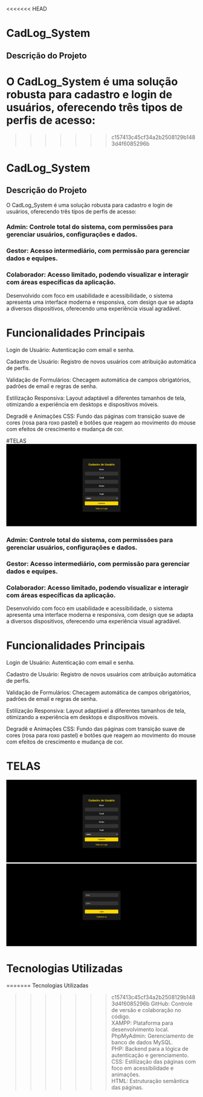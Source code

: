 <<<<<<< HEAD


#   CadLog_System  

## Descrição do Projeto
O CadLog_System é uma solução robusta para cadastro e login de usuários, oferecendo três tipos de perfis de acesso:  
=======
>>>>>>> c157413c45cf34a2b2508129b1483d4f6085296b


#   CadLog_System  

## Descrição do Projeto
O CadLog_System é uma solução robusta para cadastro e login de usuários, oferecendo três tipos de perfis de acesso:  



### Admin: Controle total do sistema, com permissões para gerenciar usuários, configurações e dados.  
### Gestor: Acesso intermediário, com permissão para gerenciar dados e equipes.  
### Colaborador: Acesso limitado, podendo visualizar e interagir com áreas específicas da aplicação.  



Desenvolvido com foco em usabilidade e acessibilidade, o sistema apresenta uma interface moderna e responsiva, com design que se adapta a diversos dispositivos, oferecendo uma experiência visual agradável.  

 # Funcionalidades Principais  

Login de Usuário: Autenticação com email e senha.  

Cadastro de Usuário: Registro de novos usuários com atribuição automática de perfis.  

Validação de Formulários: Checagem automática de campos obrigatórios, padrões de email e regras de senha.  

Estilização Responsiva: Layout adaptável a diferentes tamanhos de tela, otimizando a experiência em desktops e dispositivos móveis.  

Degradê e Animações CSS: Fundo das páginas com transição suave de cores (rosa para roxo pastel) e botões que reagem ao movimento do mouse com efeitos de crescimento e mudança de cor.  

#TELAS  
![img](img2.png)


### Admin: Controle total do sistema, com permissões para gerenciar usuários, configurações e dados.  
### Gestor: Acesso intermediário, com permissão para gerenciar dados e equipes.  
### Colaborador: Acesso limitado, podendo visualizar e interagir com áreas específicas da aplicação.  



Desenvolvido com foco em usabilidade e acessibilidade, o sistema apresenta uma interface moderna e responsiva, com design que se adapta a diversos dispositivos, oferecendo uma experiência visual agradável.  

 # Funcionalidades Principais  

Login de Usuário: Autenticação com email e senha.  

Cadastro de Usuário: Registro de novos usuários com atribuição automática de perfis.  

Validação de Formulários: Checagem automática de campos obrigatórios, padrões de email e regras de senha.  

Estilização Responsiva: Layout adaptável a diferentes tamanhos de tela, otimizando a experiência em desktops e dispositivos móveis.  

Degradê e Animações CSS: Fundo das páginas com transição suave de cores (rosa para roxo pastel) e botões que reagem ao movimento do mouse com efeitos de crescimento e mudança de cor.  

# TELAS  
![img](img2.png)
![img](image.png)

# Tecnologias Utilizadas

=======
Tecnologias Utilizadas

>>>>>>> c157413c45cf34a2b2508129b1483d4f6085296b
GitHub: Controle de versão e colaboração no código.  
XAMPP: Plataforma para desenvolvimento local.  
PhpMyAdmin: Gerenciamento de banco de dados MySQL.  
PHP: Backend para a lógica de autenticação e gerenciamento.  
CSS: Estilização das páginas com foco em acessibilidade e animações.  
HTML: Estruturação semântica das páginas.  
